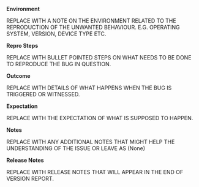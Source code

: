 **Environment**

REPLACE WITH A NOTE ON THE ENVIRONMENT RELATED TO THE REPRODUCTION OF THE UNWANTED BEHAVIOUR. E.G. OPERATING SYSTEM, VERSION, DEVICE TYPE ETC.

**Repro Steps**

REPLACE WITH BULLET POINTED STEPS ON WHAT NEEDS TO BE DONE TO REPRODUCE THE BUG IN QUESTION.

**Outcome**

REPLACE WITH DETAILS OF WHAT HAPPENS WHEN THE BUG IS TRIGGERED OR WITNESSED.

**Expectation**

REPLACE WITH THE EXPECTATION OF WHAT IS SUPPOSED TO HAPPEN.

**Notes**

REPLACE WITH ANY ADDITIONAL NOTES THAT MIGHT HELP THE UNDERSTANDING OF THE ISSUE OR LEAVE AS (None)

**Release Notes**

REPLACE WITH RELEASE NOTES THAT WILL APPEAR IN THE END OF VERSION REPORT.